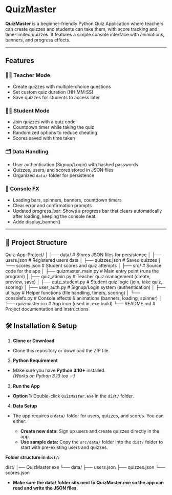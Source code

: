# QuizMaster

**QuizMaster** is a beginner-friendly Python Quiz Application where teachers can create quizzes and students can take them, with score tracking and time-limited quizzes. It features a simple console interface with animations, banners, and progress effects.

---

## Features

### 👩‍🏫 Teacher Mode
- Create quizzes with multiple-choice questions
- Set custom quiz duration (HH:MM:SS)
- Save quizzes for students to access later

### 👨‍🎓 Student Mode
- Join quizzes with a quiz code
- Countdown timer while taking the quiz
- Randomized options to reduce cheating
- Scores saved with time taken

### 🗂 Data Handling
- User authentication (Signup/Login) with hashed passwords
- Quizzes, users, and scores stored in JSON files
- Organized `data/` folder for persistence

### 🎨 Console FX
- Loading bars, spinners, banners, countdown timers
- Clear error and confirmation prompts
- Updated progress_bar: Shows a progress bar that clears automatically after loading, keeping the console neat.
- Adde display_banner()

---

## 📂 Project Structure
Quiz-App-Project/
│
├── data/                     # Stores JSON files for persistence
│   ├── users.json            # Registered users data
│   ├── quizzes.json          # Saved quizzes
│   └── scores.json           # Student scores and quiz attempts
│
├── src/                      # Source code for the app
│   ├── quizmaster_main.py    # Main entry point (runs the program)
│   ├── quiz_admin.py         # Teacher quiz management (create, preview, save)
│   ├── quiz_student.py       # Student quiz logic (join, take quiz, scoring)
│   ├── user_auth.py          # Signup/Login system (authentication)
│   ├── utils.py              # Helper functions (file handling, timers, scoring)
│   └── consolefx.py          # Console effects & animations (banners, loading, spinner)
│
├── quizmaster.ico            # App icon (used in .exe build)
└── README.md                 # Project documentation and instructions

## 🛠 Installation & Setup

1. **Clone or Download**
- Clone this repository or download the ZIP file.

2. **Python Requirement**
- Make sure you have **Python 3.10+** installed.  
  *(Works on Python 3.13 too ✅)*

3. **Run the App**
- **Option 1:** Double-click `QuizMaster.exe` in the `dist/` folder.

4. **Data Setup**
- The app requires a `data/` folder for users, quizzes, and scores. You can either:

  - **Create new data:** Sign up users and create quizzes directly in the app.  
  - **Use sample data:** Copy the `src/data/` folder into the `dist/` folder to start with pre-existing users and quizzes.

**Folder structure in `dist/`:**

dist/
│── QuizMaster.exe
└── data/
    ├── users.json
    ├── quizzes.json
    └── scores.json
- **Make sure the data/ folder sits next to QuizMaster.exe so the app can read and write the JSON files.**

